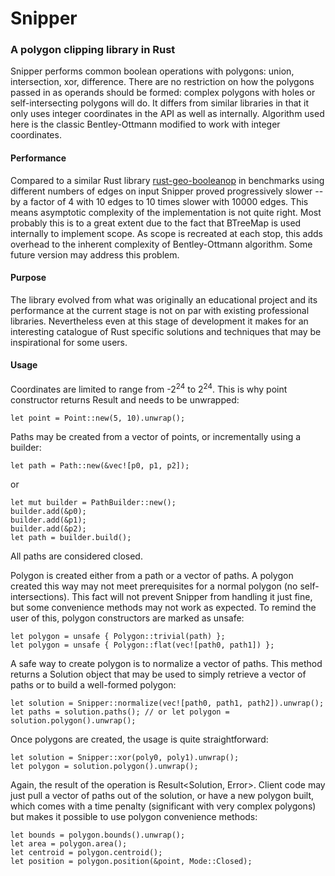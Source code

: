 # Snipper
### A polygon clipping library in Rust
Snipper performs common boolean operations with polygons: union, intersection, xor, difference. There are no restriction on how the polygons passed in as operands should be formed: complex polygons with holes or self-intersecting polygons will do. It differs from similar libraries in that it only uses integer coordinates in the API as well as internally. Algorithm used here is the classic Bentley-Ottmann modified to work with integer coordinates. 

#### Performance
Compared to a similar Rust library [rust-geo-booleanop](https://github.com/21re/rust-geo-booleanop) in benchmarks using different numbers of edges on input Snipper proved progressively slower -- by a factor of 4 with 10 edges to 10 times slower with 10000 edges. This means asymptotic complexity of the implementation is not quite right. Most probably this is to a great extent due to the fact that BTreeMap is used internally to implement scope. As scope is recreated at each stop, this adds overhead to the inherent complexity of Bentley-Ottmann algorithm. Some future version may address this problem.

#### Purpose
The library evolved from what was originally an educational project and its performance at the current stage is not on par with existing professional libraries. Nevertheless even at this stage of development it makes for an interesting catalogue of Rust specific solutions and techniques that may be inspirational for some users.

#### Usage
Coordinates are limited to range from -2<sup>24</sup> to 2<sup>24</sup>. This is why point constructor returns Result and needs to be unwrapped:

`let point = Point::new(5, 10).unwrap();`

Paths may be created from a vector of points, or incrementally using a builder:

`let path = Path::new(&vec![p0, p1, p2]);`

or

```
let mut builder = PathBuilder::new();
builder.add(&p0);
builder.add(&p1);
builder.add(&p2);
let path = builder.build();
```

All paths are considered closed.

Polygon is created either from a path or a vector of paths. A polygon created this way may not meet prerequisites for a normal polygon (no self-intersections). This fact will not prevent Snipper from handling it just fine, but some convenience methods may not work as expected. To remind the user of this, polygon constructors are marked as unsafe:

```
let polygon = unsafe { Polygon::trivial(path) };
let polygon = unsafe { Polygon::flat(vec![path0, path1]) };
```

A safe way to create polygon is to normalize a vector of paths. This method returns a Solution object that may be used to simply retrieve a vector of paths or to build a well-formed polygon:

```
let solution = Snipper::normalize(vec![path0, path1, path2]).unwrap();
let paths = solution.paths(); // or let polygon = solution.polygon().unwrap();
```

Once polygons are created, the usage is quite straightforward: 

```
let solution = Snipper::xor(poly0, poly1).unwrap();
let polygon = solution.polygon().unwrap();
```

Again, the result of the operation is Result<Solution, Error>. Client code may just pull a vector of paths out of the solution, or have a new polygon built, which comes with a time penalty (significant with very complex polygons) but makes it possible to use polygon convenience methods:

```
let bounds = polygon.bounds().unwrap();
let area = polygon.area();
let centroid = polygon.centroid();
let position = polygon.position(&point, Mode::Closed);
```



